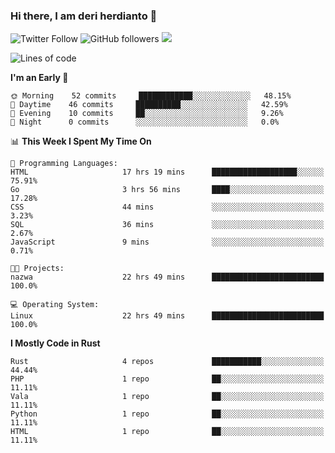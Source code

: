 ### Hi there, I am deri herdianto 👋
![Twitter Follow](https://img.shields.io/twitter/follow/deikatsuo?label=Follow)
![GitHub followers](https://img.shields.io/github/followers/deikatsuo?label=Follow&style=social)
![](https://visitor-badge.glitch.me/badge?page_id=deikatsuo.deikatsuo)

<!--
**deikatsuo/deikatsuo** is a ✨ _special_ ✨ repository because its `README.md` (this file) appears on your GitHub profile.

Here are some ideas to get you started:

- 🔭 I’m currently working on ...
- 🌱 I’m currently learning ...
- 👯 I’m looking to collaborate on ...
- 🤔 I’m looking for help with ...
- 💬 Ask me about ...
- 📫 How to reach me: ...
- 😄 Pronouns: ...
- ⚡ Fun fact: ...
-->

<!--START_SECTION:waka-->
![Lines of code](https://img.shields.io/badge/From%20Hello%20World%20I%27ve%20Written-190377%20lines%20of%20code-blue)

**I'm an Early 🐤** 

```text
🌞 Morning    52 commits     ████████████░░░░░░░░░░░░░   48.15% 
🌆 Daytime    46 commits     ██████████░░░░░░░░░░░░░░░   42.59% 
🌃 Evening    10 commits     ██░░░░░░░░░░░░░░░░░░░░░░░   9.26% 
🌙 Night      0 commits      ░░░░░░░░░░░░░░░░░░░░░░░░░   0.0%

```


📊 **This Week I Spent My Time On** 

```text
💬 Programming Languages: 
HTML                     17 hrs 19 mins      ███████████████████░░░░░░   75.91% 
Go                       3 hrs 56 mins       ████░░░░░░░░░░░░░░░░░░░░░   17.28% 
CSS                      44 mins             ░░░░░░░░░░░░░░░░░░░░░░░░░   3.23% 
SQL                      36 mins             ░░░░░░░░░░░░░░░░░░░░░░░░░   2.67% 
JavaScript               9 mins              ░░░░░░░░░░░░░░░░░░░░░░░░░   0.71%

🐱‍💻 Projects: 
nazwa                    22 hrs 49 mins      █████████████████████████   100.0%

💻 Operating System: 
Linux                    22 hrs 49 mins      █████████████████████████   100.0%

```

**I Mostly Code in Rust** 

```text
Rust                     4 repos             ███████████░░░░░░░░░░░░░░   44.44% 
PHP                      1 repo              ██░░░░░░░░░░░░░░░░░░░░░░░   11.11% 
Vala                     1 repo              ██░░░░░░░░░░░░░░░░░░░░░░░   11.11% 
Python                   1 repo              ██░░░░░░░░░░░░░░░░░░░░░░░   11.11% 
HTML                     1 repo              ██░░░░░░░░░░░░░░░░░░░░░░░   11.11%

```



<!--END_SECTION:waka-->
